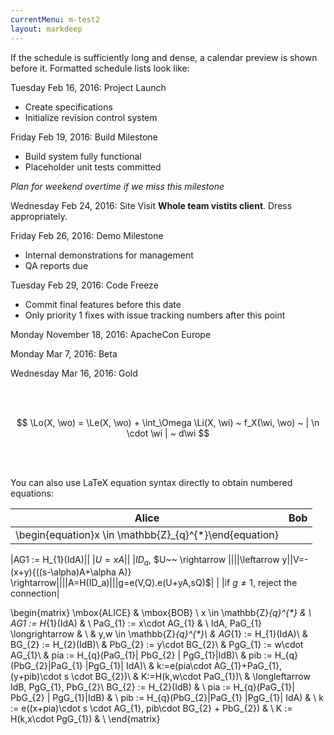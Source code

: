 ```yaml
---
currentMenu: m-test2
layout: markdeep
---
```


<markdeep>
If the schedule is sufficiently long and dense, a calendar preview
is shown before it. Formatted schedule lists
look like:

Tuesday Feb 16, 2016: Project Launch
 - Create specifications
 - Initialize revision control system

Friday Feb 19, 2016: Build Milestone
 - Build system fully functional
 - Placeholder unit tests committed

 _Plan for weekend overtime if we miss this milestone_

Wednesday Feb 24, 2016: Site Visit
 **Whole team vistits client**. Dress appropriately.

Friday Feb 26, 2016: Demo Milestone
 - Internal demonstrations for management
 - QA reports due

Tuesday Feb 29, 2016: Code Freeze
 - Commit final features before this date
 - Only priority 1 fixes with issue tracking numbers
   after this point

Monday November 18, 2016: ApacheCon Europe

Monday Mar 7, 2016: Beta

Wednesday Mar 16, 2016: Gold

</markdeep>
<br></br>


<markdeep>

$$ \Lo(X, \wo) = \Le(X, \wo) + \int_\Omega \Li(X, \wi) ~ f_X(\wi, \wo) ~ | \n \cdot \wi | ~ d\wi $$

</markdeep>
<br></br>


You can also use LaTeX equation syntax directly to obtain numbered
equations:

</markdeep>

|Alice|Bob|
|:----------------------:|:----------------------:|
|\begin{equation}x \in \mathbb{Z}_{q}^{*}\end{equation}||



|AG1 := H_{1}(IdA)||
|$U=x{A}$||
|$ID_a$, $U~~ \rightarrow  $||
| |$\leftarrow y$|
|$V=-(x+y){((s-\alpha)A+\alpha A)} \rightarrow$||
| |$A=H(ID_a)$|
| |$g=e(V,Q).e(U+yA,sQ)$|
| |if $g \ne 1$, reject the connection|


\begin{matrix}
\mbox{ALICE} & \mbox{BOB} \\
x \in \mathbb{Z}_{q}^{*} & \\
AG1 := H_{1}(IdA) & \\
PaG_{1} := x\cdot AG_{1} & \\
IdA, PaG_{1} \longrightarrow & \\
&  y,w \in \mathbb{Z}_{q}^{*}\\
&  AG_{1} := H_{1}(IdA)\\
&  BG_{2} := H_{2}(IdB)\\
& PbG_{2} := y\cdot BG_{2}\\
& PgG_{1} := w\cdot AG_{1}\\
& pia := H_{q}(PaG_{1}\| PbG_{2} \| PgG_{1}\|IdB)\\
& pib := H_{q}(PbG_{2}\|PaG_{1} \|PgG_{1}\| IdA)\\
& k:=e(pia\cdot AG_{1}+PaG_{1},(y+pib)\cdot s \cdot BG_{2})\\
& K:=H(k,w\cdot PaG_{1})\\
& \longleftarrow IdB, PgG_{1}, PbG_{2}\\
BG_{2} := H_{2}(IdB) & \\
pia := H_{q}(PaG_{1}\| PbG_{2} \| PgG_{1}\|IdB) & \\
pib := H_{q}(PbG_{2}\|PaG_{1} \|PgG_{1}\| IdA) & \\
k := e((x+pia)\cdot s \cdot AG_{1}, pib\cdot BG_{2} + PbG_{2}) & \\
K := H(k,x\cdot PgG_{1}) & \\
\end{matrix}

</markdeep>
<br></br>

<script>window.markdeepOptions = {mode: 'html'};</script>
<script src="markdeep.min.js"></script>
<script src="https://casual-effects.com/markdeep/latest/markdeep.min.js"></script>
